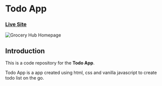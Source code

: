 # Todo App

### [Live Site](https://peaceful-jackson-8644ff.netlify.app/)


![Grocery Hub Homepage](https://ibb.co/qBMZkRX)


## Introduction
This is a code repository for the **Todo App**. 

Todo App is a app created using html, css and vanilla javascript to create todo list on the go.

